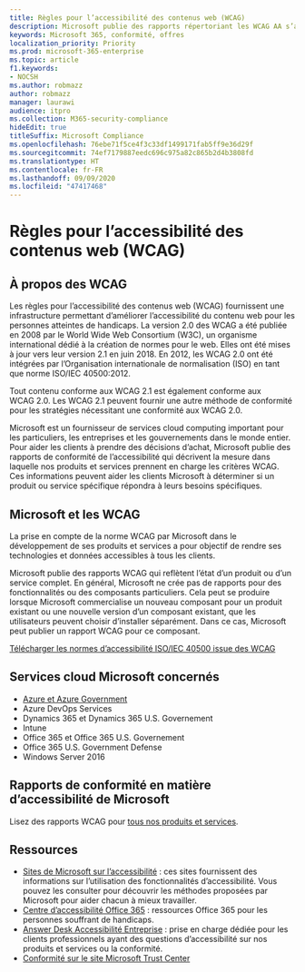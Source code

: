 ```yaml
---
title: Règles pour l’accessibilité des contenus web (WCAG)
description: Microsoft publie des rapports répertoriant les WCAG AA s’appliquant à l’ensemble d’un produit ou service, ou des parties de produit susceptibles d’être installées séparément.
keywords: Microsoft 365, conformité, offres
localization_priority: Priority
ms.prod: microsoft-365-enterprise
ms.topic: article
f1.keywords:
- NOCSH
ms.author: robmazz
author: robmazz
manager: laurawi
audience: itpro
ms.collection: M365-security-compliance
hideEdit: true
titleSuffix: Microsoft Compliance
ms.openlocfilehash: 76ebe71f5ce4f3c33df1499171fab5ff9e36d29f
ms.sourcegitcommit: 74ef7179887eedc696c975a82c865b2d4b3808fd
ms.translationtype: HT
ms.contentlocale: fr-FR
ms.lasthandoff: 09/09/2020
ms.locfileid: "47417468"
---
```

# <a name="web-content-accessibility-guidelines"></a>Règles pour l’accessibilité des contenus web (WCAG)

## <a name="about-wcag"></a>À propos des WCAG

Les règles pour l’accessibilité des contenus web (WCAG) fournissent une infrastructure permettant d’améliorer l’accessibilité du contenu web pour les personnes atteintes de handicaps. La version 2.0 des WCAG a été publiée en 2008 par le World Wide Web Consortium (W3C), un organisme international dédié à la création de normes pour le web. Elles ont été mises à jour vers leur version 2.1 en juin 2018. En 2012, les WCAG 2.0 ont été intégrées par l’Organisation internationale de normalisation (ISO) en tant que norme ISO/IEC 40500:2012.

Tout contenu conforme aux WCAG 2.1 est également conforme aux WCAG 2.0. Les WCAG 2.1 peuvent fournir une autre méthode de conformité pour les stratégies nécessitant une conformité aux WCAG 2.0.

Microsoft est un fournisseur de services cloud computing important pour les particuliers, les entreprises et les gouvernements dans le monde entier. Pour aider les clients à prendre des décisions d’achat, Microsoft publie des rapports de conformité de l’accessibilité qui décrivent la mesure dans laquelle nos produits et services prennent en charge les critères WCAG. Ces informations peuvent aider les clients Microsoft à déterminer si un produit ou service spécifique répondra à leurs besoins spécifiques.
  
## <a name="microsoft-and-wcag"></a>Microsoft et les WCAG

La prise en compte de la norme WCAG par Microsoft dans le développement de ses produits et services a pour objectif de rendre ses technologies et données accessibles à tous les clients.

Microsoft publie des rapports WCAG qui reflètent l’état d’un produit ou d’un service complet. En général, Microsoft ne crée pas de rapports pour des fonctionnalités ou des composants particuliers. Cela peut se produire lorsque Microsoft commercialise un nouveau composant pour un produit existant ou une nouvelle version d’un composant existant, que les utilisateurs peuvent choisir d’installer séparément. Dans ce cas, Microsoft peut publier un rapport WCAG pour ce composant.

[Télécharger les normes d’accessibilité ISO/IEC 40500 issue des WCAG](https://www.w3.org/WAI/standards-guidelines/wcag/)

## <a name="microsoft-in-scope-cloud-services"></a>Services cloud Microsoft concernés

- [Azure et Azure Government](https://go.microsoft.com/fwlink/p/?linkid=2051569)
- Azure DevOps Services
- Dynamics 365 et Dynamics 365 U.S. Governement
- Intune
- Office 365 et Office 365 U.S. Governement
- Office 365 U.S. Government Defense
- Windows Server 2016

## <a name="microsoft-accessibility-conformance-reports"></a>Rapports de conformité en matière d’accessibilité de Microsoft

Lisez des rapports WCAG pour [tous nos produits et services](https://cloudblogs.microsoft.com/industry-blog/government/2018/09/11/accessibility-conformance-reports/).

## <a name="resources"></a>Ressources

- [Sites de Microsoft sur l’accessibilité](https://www.microsoft.com/accessibility) : ces sites fournissent des informations sur l’utilisation des fonctionnalités d’accessibilité. Vous pouvez les consulter pour découvrir les méthodes proposées par Microsoft pour aider chacun à mieux travailler.
- [Centre d’accessibilité Office 365](https://go.microsoft.com/fwlink/p/?linkid=2051801) : ressources Office 365 pour les personnes souffrant de handicaps.
- [Answer Desk Accessibilité Entreprise](https://go.microsoft.com/fwlink/p/?linkid=2050890) : prise en charge dédiée pour les clients professionnels ayant des questions d’accessibilité sur nos produits et services ou la conformité.
- [Conformité sur le site Microsoft Trust Center](https://www.microsoft.com/trust-center/compliance/compliance-overview)
